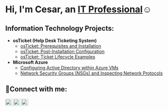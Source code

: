 
<h1>Hi, I'm Cesar, an <a href="https://linkedin.com/in/cesar-c-saenz">IT Professional</a>☺</h1>

<h2> Information Technology Projects:</h2>

- <b>osTicket (Help Desk Ticketing System)</b>
  - [osTicket: Prerequisites and Installation](https://github.com/cesarcsaenz/osticket-prereqs)
  - [osTicket: Post-Installation Configuration](https://github.com/cesarcsaenz/post-install-config)
  - [osTicket: Ticket Lifecycle Examples](https://github.com/cesarcsaenz/ticket-lifecycle)
- <b>Microsoft Azure</b>
  - [Configuring Active Directory within Azure VMs](https://github.com/cesarcsaenz/configure-ad)
  - [Network Security Groups (NSGs) and Inspecting Network Protocols](https://github.com/cesarcsaenz/azure-network-protocols)

<h2>🤳Connect with me:</h2>

[<img align="left" alt="Cesar | Twitter" width="22px" src="https://cdn.jsdelivr.net/npm/simple-icons@v3/icons/twitter.svg" />][twitter]
[<img align="left" alt="Cesar | LinkedIn" width="22px" src="https://cdn.jsdelivr.net/npm/simple-icons@v3/icons/linkedin.svg" />][linkedin]
[<img align="left" alt="Cesar | Instagram" width="22px" src="https://cdn.jsdelivr.net/npm/simple-icons@v3/icons/instagram.svg" />][instagram]

[twitter]: https://twitter.com/CesarSaenz1035
[instagram]: https://www.instagram.com/Josh
[linkedin]: https://linkedin.com/in/cesar-c-saenz
